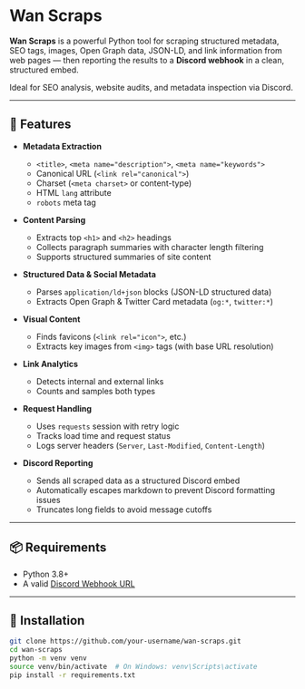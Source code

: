 # Wan Scraps

**Wan Scraps** is a powerful Python tool for scraping structured metadata, SEO tags, images, Open Graph data, JSON-LD, and link information from web pages — then reporting the results to a **Discord webhook** in a clean, structured embed.

Ideal for SEO analysis, website audits, and metadata inspection via Discord.

---

## 🔧 Features

- **Metadata Extraction**
  - `<title>`, `<meta name="description">`, `<meta name="keywords">`
  - Canonical URL (`<link rel="canonical">`)
  - Charset (`<meta charset>` or content-type)
  - HTML `lang` attribute
  - `robots` meta tag

- **Content Parsing**
  - Extracts top `<h1>` and `<h2>` headings
  - Collects paragraph summaries with character length filtering
  - Supports structured summaries of site content

- **Structured Data & Social Metadata**
  - Parses `application/ld+json` blocks (JSON-LD structured data)
  - Extracts Open Graph & Twitter Card metadata (`og:*`, `twitter:*`)

- **Visual Content**
  - Finds favicons (`<link rel="icon">`, etc.)
  - Extracts key images from `<img>` tags (with base URL resolution)

- **Link Analytics**
  - Detects internal and external links
  - Counts and samples both types

- **Request Handling**
  - Uses `requests` session with retry logic
  - Tracks load time and request status
  - Logs server headers (`Server`, `Last-Modified`, `Content-Length`)

- **Discord Reporting**
  - Sends all scraped data as a structured Discord embed
  - Automatically escapes markdown to prevent Discord formatting issues
  - Truncates long fields to avoid message cutoffs

---

## 📦 Requirements

- Python 3.8+
- A valid [Discord Webhook URL](https://discord.com/developers/docs/resources/webhook)

---

## 🚀 Installation

```bash
git clone https://github.com/your-username/wan-scraps.git
cd wan-scraps
python -m venv venv
source venv/bin/activate  # On Windows: venv\Scripts\activate
pip install -r requirements.txt
